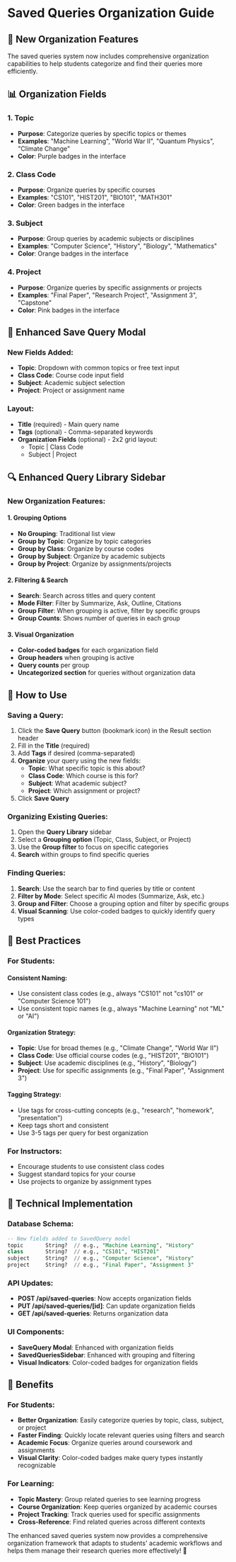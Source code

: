 # Saved Queries Organization Guide

## 🎯 **New Organization Features**

The saved queries system now includes comprehensive organization capabilities to help students categorize and find their queries more efficiently.

## 📊 **Organization Fields**

### **1. Topic**
- **Purpose**: Categorize queries by specific topics or themes
- **Examples**: "Machine Learning", "World War II", "Quantum Physics", "Climate Change"
- **Color**: Purple badges in the interface

### **2. Class Code**
- **Purpose**: Organize queries by specific courses
- **Examples**: "CS101", "HIST201", "BIO101", "MATH301"
- **Color**: Green badges in the interface

### **3. Subject**
- **Purpose**: Group queries by academic subjects or disciplines
- **Examples**: "Computer Science", "History", "Biology", "Mathematics"
- **Color**: Orange badges in the interface

### **4. Project**
- **Purpose**: Organize queries by specific assignments or projects
- **Examples**: "Final Paper", "Research Project", "Assignment 3", "Capstone"
- **Color**: Pink badges in the interface

## 🎨 **Enhanced Save Query Modal**

### **New Fields Added:**
- **Topic**: Dropdown with common topics or free text input
- **Class Code**: Course code input field
- **Subject**: Academic subject selection
- **Project**: Project or assignment name

### **Layout:**
- **Title** (required) - Main query name
- **Tags** (optional) - Comma-separated keywords
- **Organization Fields** (optional) - 2x2 grid layout:
  - Topic | Class Code
  - Subject | Project

## 🔍 **Enhanced Query Library Sidebar**

### **New Organization Features:**

#### **1. Grouping Options**
- **No Grouping**: Traditional list view
- **Group by Topic**: Organize by topic categories
- **Group by Class**: Organize by course codes
- **Group by Subject**: Organize by academic subjects
- **Group by Project**: Organize by assignments/projects

#### **2. Filtering & Search**
- **Search**: Search across titles and query content
- **Mode Filter**: Filter by Summarize, Ask, Outline, Citations
- **Group Filter**: When grouping is active, filter by specific groups
- **Group Counts**: Shows number of queries in each group

#### **3. Visual Organization**
- **Color-coded badges** for each organization field
- **Group headers** when grouping is active
- **Query counts** per group
- **Uncategorized section** for queries without organization data

## 🚀 **How to Use**

### **Saving a Query:**
1. Click the **Save Query** button (bookmark icon) in the Result section header
2. Fill in the **Title** (required)
3. Add **Tags** if desired (comma-separated)
4. **Organize** your query using the new fields:
   - **Topic**: What specific topic is this about?
   - **Class Code**: Which course is this for?
   - **Subject**: What academic subject?
   - **Project**: Which assignment or project?
5. Click **Save Query**

### **Organizing Existing Queries:**
1. Open the **Query Library** sidebar
2. Select a **Grouping option** (Topic, Class, Subject, or Project)
3. Use the **Group filter** to focus on specific categories
4. **Search** within groups to find specific queries

### **Finding Queries:**
1. **Search**: Use the search bar to find queries by title or content
2. **Filter by Mode**: Select specific AI modes (Summarize, Ask, etc.)
3. **Group and Filter**: Choose a grouping option and filter by specific groups
4. **Visual Scanning**: Use color-coded badges to quickly identify query types

## 🎯 **Best Practices**

### **For Students:**

#### **Consistent Naming:**
- Use consistent class codes (e.g., always "CS101" not "cs101" or "Computer Science 101")
- Use consistent topic names (e.g., always "Machine Learning" not "ML" or "AI")

#### **Organization Strategy:**
- **Topic**: Use for broad themes (e.g., "Climate Change", "World War II")
- **Class Code**: Use official course codes (e.g., "HIST201", "BIO101")
- **Subject**: Use academic disciplines (e.g., "History", "Biology")
- **Project**: Use for specific assignments (e.g., "Final Paper", "Assignment 3")

#### **Tagging Strategy:**
- Use tags for cross-cutting concepts (e.g., "research", "homework", "presentation")
- Keep tags short and consistent
- Use 3-5 tags per query for best organization

### **For Instructors:**
- Encourage students to use consistent class codes
- Suggest standard topics for your course
- Use projects to organize by assignment types

## 🔧 **Technical Implementation**

### **Database Schema:**
```sql
-- New fields added to SavedQuery model
topic       String?  // e.g., "Machine Learning", "History"
class       String?  // e.g., "CS101", "HIST201"
subject     String?  // e.g., "Computer Science", "History"
project     String?  // e.g., "Final Paper", "Assignment 3"
```

### **API Updates:**
- **POST /api/saved-queries**: Now accepts organization fields
- **PUT /api/saved-queries/[id]**: Can update organization fields
- **GET /api/saved-queries**: Returns organization data

### **UI Components:**
- **SaveQuery Modal**: Enhanced with organization fields
- **SavedQueriesSidebar**: Enhanced with grouping and filtering
- **Visual Indicators**: Color-coded badges for organization fields

## 🎉 **Benefits**

### **For Students:**
- **Better Organization**: Easily categorize queries by topic, class, subject, or project
- **Faster Finding**: Quickly locate relevant queries using filters and search
- **Academic Focus**: Organize queries around coursework and assignments
- **Visual Clarity**: Color-coded badges make query types instantly recognizable

### **For Learning:**
- **Topic Mastery**: Group related queries to see learning progress
- **Course Organization**: Keep queries organized by academic courses
- **Project Tracking**: Track queries used for specific assignments
- **Cross-Reference**: Find related queries across different contexts

The enhanced saved queries system now provides a comprehensive organization framework that adapts to students' academic workflows and helps them manage their research queries more effectively! 🚀 